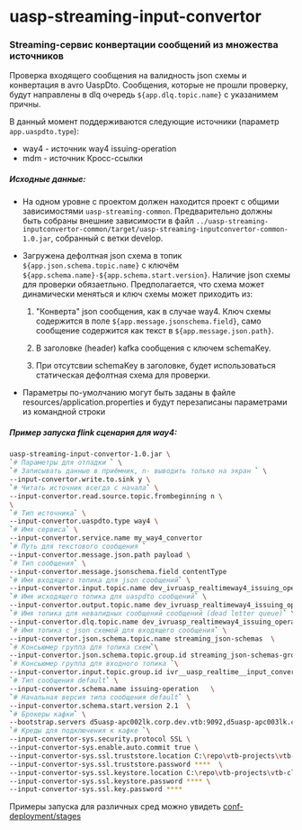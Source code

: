 # uasp-streaming-input-convertor

### Streaming-cервис конвертации сообщений из множества источников

Проверка входящего сообщения на валидность json схемы и конвертация в avro UaspDto. Сообщения, которые не прошли проверку, будут направлены в dlq очередь `${app.dlq.topic.name}` с указанимем причны.

В данный момент поддерживаются следующие источники (параметр `app.uaspdto.type`):

- way4 - источник  way4 issuing-operation
- mdm - источник Кросс-ссылки 

##### Исходные данные:

* На одном уровне с проектом должен находится проект с общими зависимостями `uasp-streaming-common`.  Предварительно должны быть собраны внешние зависимости в файл `../uasp-streaming-inputconvertor-common/target/uasp-streaming-inputconvertor-common-1.0.jar`, собранный с ветки develop.

  

* Загружена дефолтная json схема в топик `${app.json.schema.topic.name}` с ключём `${app.schema.name}-${app.schema.start.version}`.  Наличие json схемы для проверки обязаетльно. Предполагается, что схема может динамически меняться и ключ схемы может приходить из:

  1. "Конверта" json сообщения, как в случае way4. Ключ схемы содержится в поле `${app.message.jsonschema.field}`, само сообщение содержится как текст в `${app.message.json.path}`.

  2. В заголовке (header) kafka сообщения с ключем schemaKey. 

  3. При отсутсвии schemaKey в заголовке, будет использоваться статическая дефолтная схема для проверки.

     

* Параметры по-умолчанию могут быть заданы в файле resources/application.properties и будут перезаписаны параметрами из командной строки

##### Пример запуска flink сценария для way4: 
```bash
uasp-streaming-input-convertor-1.0.jar \
`# Параметры для отладки ` \
`# Записывать данные в приёмник, n- выводить только на экран ` \
--input-convertor.write.to.sink y \
`# Читать источник всегда с начала` \
--input-convertor.read.source.topic.frombeginning n \
\
`# Тип источника` \
--input-convertor.uaspdto.type way4 \
`# Имя сервиса` \
--input-convertor.service.name my_way4_convertor  
`# Путь для текстового сообщения `
--input-convertor.message.json.path payload \
`# Тип сообщения` \
--input-convertor.message.jsonschema.field contentType
`# Имя входящего топика для json сообщений` \
--input-convertor.input.topic.name dev_ivruasp_realtimeway4_issuing_operationjson_one \
`# Имя исходящего топика для uaspdto сообщений` \
--input-convertor.output.topic.name dev_ivruasp_realtimeway4_issuing_operationuaspdto_one  \
`# Имя топика для невалидных сообщений сообщений (dead letter queue)` \
--input-convertor.dlq.topic.name dev_ivruasp_realtimeway4_issuing_operation__dlq_one  \
`# Имя топика с json схемой для входящего сообщения` \
--input-convertor.json.schema.topic.name streaming_json-schemas  \
`# Консьюмер группа для топика схем`\
--input-convertor.json.schema.topic.group.id streaming_json-schemas-group \
`# Консьюмер группа для входного топика `\
--input-convertor.input.topic.group.id ivr__uasp_realtime__input_converter__mdm_cross_link__json-group \
`# Тип сообщения default` \
--input-convertor.schema.name issuing-operation   \
`# Начальная версия типа сообщения default` \
--input-convertor.schema.start.version 2.1  \
`# Брокеры кафки` \
--bootstrap.servers d5uasp-apc002lk.corp.dev.vtb:9092,d5uasp-apc003lk.corp.dev.vtb:9092,d5uasp-apc004lk.corp.dev.vtb:9092 \
`# Креды для подключения к кафке `\
--input-convertor-sys.security.protocol SSL \
--input-convertor-sys.enable.auto.commit true \
--input-convertor-sys.ssl.truststore.location C:\repo\vtb-projects\vtb-cloud\ansible-kafka\tls\certs\kafka-trust.pfx \
--input-convertor-sys.ssl.truststore.password ****  \
--input-convertor-sys.ssl.keystore.location C:\repo\vtb-projects\vtb-cloud\ansible-kafka\tls\private\APD00.13.01-USBP-kafka-cluster-uasp.pfx \
--input-convertor-sys.ssl.keystore.password **** \
--input-convertor-sys.ssl.key.password ****
```


Примеры запуска для различных сред можно увидеть [conf-deployment/stages](conf-deployment/stages)

